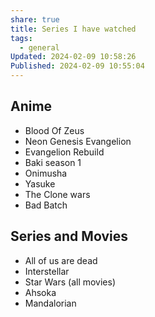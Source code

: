 ```yaml
---
share: true
title: Series I have watched
tags:
  - general
Updated: 2024-02-09 10:58:26
Published: 2024-02-09 10:55:04
---
```

## Anime

- Blood Of Zeus 
- Neon Genesis Evangelion 
- Evangelion Rebuild
- Baki season 1
- Onimusha
- Yasuke
- The Clone wars
- Bad Batch


## Series and Movies

- All of us are dead 
- Interstellar 
- Star Wars (all movies)
- Ahsoka
- Mandalorian 